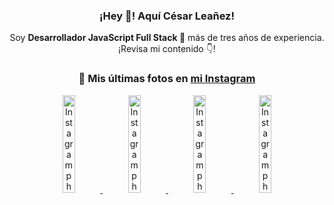 <div align="center">

<h3>¡Hey 👋! Aquí César Leañez!</h3>

<p>Soy <strong>Desarrollador JavaScript Full Stack 🚀</strong> más de tres años de experiencia.<br />¡Revisa mi contenido 👇!</p>

### 📸 Mis últimas fotos en [mi Instagram](https://instagram.com/cesarsoftware.dev)


<a href='https://instagram.com/p/DNo_bfvu6ig' target='_blank'>
  <img width='20%' src='https://scontent.cdninstagram.com/v/t51.82787-15/535956815_17929139298097059_6575882262154849022_n.jpg?stp=dst-jpg_e15_tt6&_nc_cat=111&ig_cache_key=MzcwNDQ4OTY1OTk1NTEyODQ4MA%3D%3D.3-ccb1-7&ccb=1-7&_nc_sid=58cdad&efg=eyJ2ZW5jb2RlX3RhZyI6InhwaWRzLjcyMHgxMjgwLnNkci5DMyJ9&_nc_ohc=uB7ih7VKeXcQ7kNvwF5Q23z&_nc_oc=AdlWbLe9dFd3o_WDwyJgloz7Bo_cG-pAoCpMKL23Hpm2NURt8WATRIWufw2xzo77WU0&_nc_ad=z-m&_nc_cid=1478&_nc_zt=23&_nc_ht=scontent.cdninstagram.com&_nc_gid=cf9dgVkHTbcCWaXDmRiGXg&oh=00_AfVDDcsDJIQVEEX2BL4T17HdLoz9LYjYIRgJO7oNSyGt9Q&oe=68B047FB' alt='Instagram photo' />
</a>
<a href='https://instagram.com/p/DKcTQWgxLum' target='_blank'>
  <img width='20%' src='https://instagram.frak4-2.fna.fbcdn.net/v/t51.2885-15/503849034_17919602952097059_4092165478866362923_n.jpg?stp=dst-jpg_e35_tt6&efg=eyJ2ZW5jb2RlX3RhZyI6IkZFRUQuaW1hZ2VfdXJsZ2VuLjE0NDB4MTQ0NS5zZHIuZjc1NzYxLmRlZmF1bHRfaW1hZ2UuYzIifQ&_nc_ht=instagram.frak4-2.fna.fbcdn.net&_nc_cat=103&_nc_oc=Q6cZ2QH_Bm16EaidkUTh6M4OUK5k7t6RKkWKU83BDQmADG94Te-8Z_wbS74UKbb9FXGU3P8&_nc_ohc=_a3F6aBbLo4Q7kNvwEPmGFP&_nc_gid=cf9dgVkHTbcCWaXDmRiGXg&edm=ACWDqb8BAAAA&ccb=7-5&ig_cache_key=MzY0Njg3NDQ4NDgzMDY4MjAyMg%3D%3D.3-ccb7-5&oh=00_AfXIhMOmQqbRwlhB6wqlZC82I4er5dbSHjvKj5BkJxBfvw&oe=68B034E5&_nc_sid=ee9879' alt='Instagram photo' />
</a>
<a href='https://instagram.com/p/DKcTCZnuO-S' target='_blank'>
  <img width='20%' src='https://scontent.cdninstagram.com/v/t51.75761-15/503168549_17919602796097059_3346483577265803486_n.jpg?stp=dst-jpg_e15_tt6&_nc_cat=105&ig_cache_key=MzY0Njg3MzUyNjA5NTkwMDU2Mg%3D%3D.3-ccb1-7&ccb=1-7&_nc_sid=58cdad&efg=eyJ2ZW5jb2RlX3RhZyI6InhwaWRzLjE5MTZ4MTA3OC5zZHIuQzMifQ%3D%3D&_nc_ohc=LaTHJf5qJ6QQ7kNvwEDtZMl&_nc_oc=AdmcJXYPQg4lPR6qtRDR0QegKQUG4Yy1dGJc1fXHfQhGShxoHMbjitDAf0zs8Ww7qaM&_nc_ad=z-m&_nc_cid=1478&_nc_zt=23&_nc_ht=scontent.cdninstagram.com&_nc_gid=cf9dgVkHTbcCWaXDmRiGXg&oh=00_AfXpobUFPNuATWQZ9Kvo0OsAzaUt1lg0o5VYpvGvJPhDpA&oe=68B03B63' alt='Instagram photo' />
</a>
<a href='https://instagram.com/p/DIt9Oknp-PZ' target='_blank'>
  <img width='20%' src='https://instagram.frak4-2.fna.fbcdn.net/v/t51.2885-15/491444712_17914409433097059_55076089485466172_n.jpg?stp=dst-jpg_e35_tt6&efg=eyJ2ZW5jb2RlX3RhZyI6IkZFRUQuaW1hZ2VfdXJsZ2VuLjU1MngzNDEuc2RyLmY3NTc2MS5kZWZhdWx0X2ltYWdlLmMyIn0&_nc_ht=instagram.frak4-2.fna.fbcdn.net&_nc_cat=103&_nc_oc=Q6cZ2QH_Bm16EaidkUTh6M4OUK5k7t6RKkWKU83BDQmADG94Te-8Z_wbS74UKbb9FXGU3P8&_nc_ohc=zazc_z48Cu4Q7kNvwG93F4q&_nc_gid=cf9dgVkHTbcCWaXDmRiGXg&edm=ACWDqb8BAAAA&ccb=7-5&ig_cache_key=MzYxNTgxNTM1ODA3ODI0Nzg5Nw%3D%3D.3-ccb7-5&oh=00_AfWxc7Mi-nBF3h4lbwKoEp1gThKOLTbW4HFqv6ajvrbjRQ&oe=68B028EB&_nc_sid=ee9879' alt='Instagram photo' />
</a>

</div>

